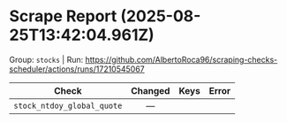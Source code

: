 # Scrape Report (2025-08-25T13:42:04.961Z)

Group: `stocks`  |  Run: https://github.com/AlbertoRoca96/scraping-checks-scheduler/actions/runs/17210545067

| Check | Changed | Keys | Error |
|---|:---:|:--|:--|
| `stock_ntdoy_global_quote` | — |  |  |
